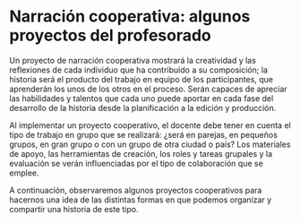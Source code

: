 # Narración cooperativa: algunos proyectos del profesorado

Un proyecto de narración cooperativa mostrará la creatividad y las reflexiones de cada individuo que ha contribuido a su composición; la historia será el producto del trabajo en equipo de los participantes, que aprenderán los unos de los otros en el proceso. Serán capaces de apreciar las habilidades y talentos que cada uno puede aportar en cada fase del desarrollo de la historia desde la planificación a la edición y producción.

Al implementar un proyecto cooperativo, el docente debe tener en cuenta el tipo de trabajo en grupo que se realizará: ¿será en parejas, en pequeños grupos, en gran grupo o con un grupo de otra ciudad o país? Los materiales de apoyo, las herramientas de creación, los roles y tareas grupales y la evaluación se verán influenciadas por el tipo de colaboración que se emplee.

A continuación, observaremos algunos proyectos cooperativos para hacernos una idea de las distintas formas en que podemos organizar y compartir una historia de este tipo.